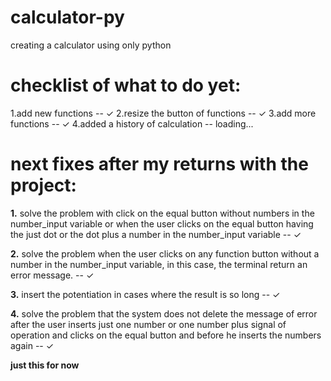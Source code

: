 # calculator-py
 creating a calculator using only python


# checklist of what to do yet:
1.add new functions -- ✓
2.resize the button of functions -- ✓
3.add more functions -- ✓
4.added a history of calculation -- loading...

# next fixes after my returns with the project:

**1.** solve the problem with click on the equal button without numbers in the number_input variable or when the user clicks on the equal button having the just dot or the dot plus a number in the number_input variable -- ✓

**2.** solve the problem when the user clicks on any function button without a number in the number_input variable, in this case, the terminal return an error message. -- ✓

**3.** insert the potentiation in cases where the result is so long -- ✓

**4.** solve the problem that the system does not delete the message of error after the user inserts just one number or one number plus signal of operation and clicks on the equal button and before he inserts the numbers again -- ✓

**just this for now**
